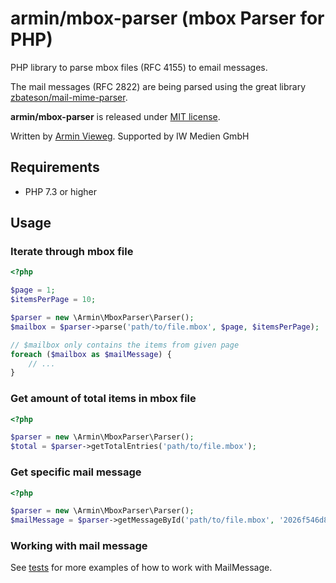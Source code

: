 # armin/mbox-parser (mbox Parser for PHP)

PHP library to parse mbox files (RFC 4155) to email messages. 

The mail messages (RFC 2822) are being parsed using the great library [zbateson/mail-mime-parser](https://github.com/zbateson/mail-mime-parser).

**armin/mbox-parser** is released under [MIT license](https://github.com/a-r-m-i-n/editorconfig-cli/blob/master/LICENSE).

Written by [Armin Vieweg](https://v.ieweg.de). Supported by IW Medien GmbH


## Requirements

- PHP 7.3 or higher


## Usage

### Iterate through mbox file

```php
<?php

$page = 1;
$itemsPerPage = 10;

$parser = new \Armin\MboxParser\Parser();
$mailbox = $parser->parse('path/to/file.mbox', $page, $itemsPerPage);

// $mailbox only contains the items from given page 
foreach ($mailbox as $mailMessage) {
    // ...
}
```

### Get amount of total items in mbox file

```php
<?php

$parser = new \Armin\MboxParser\Parser();
$total = $parser->getTotalEntries('path/to/file.mbox');
```

### Get specific mail message

```php
<?php

$parser = new \Armin\MboxParser\Parser();
$mailMessage = $parser->getMessageById('path/to/file.mbox', '2026f546d879a98e610829b5dd9d43ba@example.com')
```

### Working with mail message

See [tests](tests/Functional/ParserTest.php) for more examples of how to work with MailMessage.
